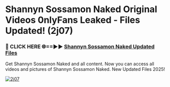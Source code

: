 # Shannyn Sossamon Naked Original Videos 0nlyFans Leaked - Files Updated! (2j07)

<h3>🔴 CLICK HERE 🌐==►► <a href="https://tinyurl.com/up5wt9bj" rel="nofollow">Shannyn Sossamon Naked Updated Files</a></h3>

Get Shannyn Sossamon Naked and all content. Now you can access all videos and pictures of Shannyn Sossamon Naked. New Updated Files 2025!

[![2j07](https://i.imgur.com/ABiUzMV.gif)](https://tinyurl.com/up5wt9bj)
